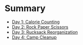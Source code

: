 # Summary

- [Day 1: Calorie Counting](./day_1.md)
- [Day 2: Rock Paper Scissors](./day_2.md)
- [Day 3: Rucksack Reorganization](./day_3.md)
- [Day 4: Camp Cleanup](./day_4.md)
